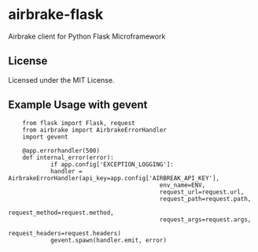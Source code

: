 airbrake-flask
==============

Airbrake client for Python Flask Microframework

License
-------
Licensed under the MIT License.

Example Usage with gevent
-------------------------
		from flask import Flask, request
		from airbrake import AirbrakeErrorHandler
		import gevent
		
		@app.errorhandler(500)
		def internal_error(error):
    			if app.config['EXCEPTION_LOGGING']:
				handler = AirbrakeErrorHandler(api_key=app.config['AIRBREAK_API_KEY'],
											   env_name=ENV,
											   request_url=request.url,
											   request_path=request.path,
											   request_method=request.method,
											   request_args=request.args,
											   request_headers=request.headers)
				gevent.spawn(handler.emit, error)
